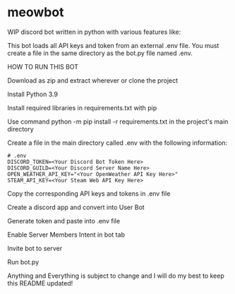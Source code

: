 # meowbot
WIP discord bot written in python with various features like:


This bot loads all API keys and token from an external .env file.
You must create a file in the same directory as the bot.py file named .env.

HOW TO RUN THIS BOT

  Download as zip and extract wherever or clone the project
  
  Install Python 3.9
  
  Install required libraries in requirements.txt with pip
    
  Use command python -m pip install -r requirements.txt in the project's main directory
 
 Create a file in the main directory called .env with the following information:
    
    # .env
    DISCORD_TOKEN=<Your Discord Bot Token Here>
    DISCORD_GUILD=<Your Discord Server Name Here>
    OPEN_WEATHER_API_KEY="<Your OpenWeather API Key Here>"
    STEAM_API_KEY=<Your Steam Web API Key Here>
  
  Copy the corresponding API keys and tokens in .env file
  
  Create a discord app and convert into User Bot
  
  Generate token and paste into .env file
  
  Enable Server Members Intent in bot tab
  
  Invite bot to server
  
  Run bot.py


Anything and Everything is subject to change and I will do my best to keep this README updated!
